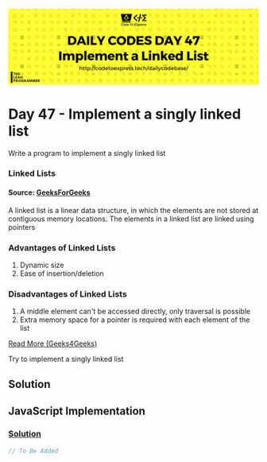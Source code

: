![cover](./cover.png)

# Day 47 - Implement a singly linked list

Write a program to implement a singly linked list

### Linked Lists

#### Source: [GeeksForGeeks](https://www.geeksforgeeks.org/data-structures/linked-list/)

A linked list is a linear data structure, in which the elements are not stored at contiguous memory locations. The elements in a linked list are linked using pointers

### Advantages of Linked Lists

1. Dynamic size
2. Ease of insertion/deletion

### Disadvantages of Linked Lists

1. A middle element can't be accessed directly, only traversal is possible
2. Extra memory space for a pointer is required with each element of the list

[Read More (Geeks4Geeks)](https://www.geeksforgeeks.org/linked-list-set-1-introduction/)

Try to implement a singly linked list 

## Solution

## JavaScript Implementation

### [Solution](./JavaScript/linkedList.js)

```js
// To Be Added
```
